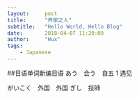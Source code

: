 ```yaml
---
layout:     post
title:      "养家之人"
subtitle:   "Hello World, Hello Blog"
date:       2018-04-07 11:20:00
author:     "Hux"
tags:
    - Japanese
---
```

##日语单词新编日语
あう　会う　自五 1 遇见






がいこく　外国　外国
ぎし　技師